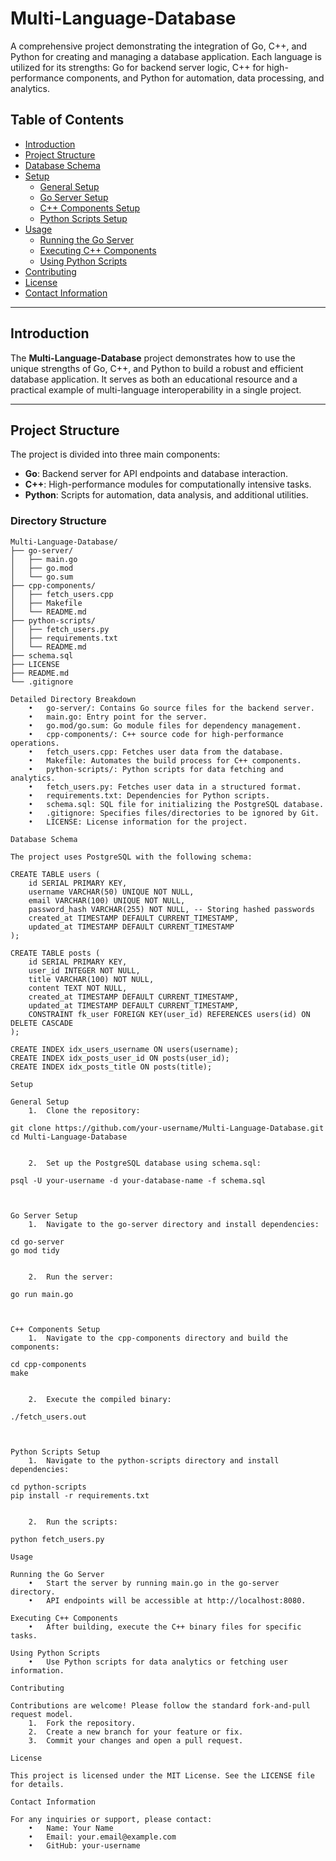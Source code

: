 # Multi-Language-Database

A comprehensive project demonstrating the integration of Go, C++, and Python for creating and managing a database application. Each language is utilized for its strengths: Go for backend server logic, C++ for high-performance components, and Python for automation, data processing, and analytics.

## Table of Contents

- [Introduction](#introduction)
- [Project Structure](#project-structure)
- [Database Schema](#database-schema)
- [Setup](#setup)
  - [General Setup](#general-setup)
  - [Go Server Setup](#go-server-setup)
  - [C++ Components Setup](#c-components-setup)
  - [Python Scripts Setup](#python-scripts-setup)
- [Usage](#usage)
  - [Running the Go Server](#running-the-go-server)
  - [Executing C++ Components](#executing-c-components)
  - [Using Python Scripts](#using-python-scripts)
- [Contributing](#contributing)
- [License](#license)
- [Contact Information](#contact-information)

---

## Introduction

The **Multi-Language-Database** project demonstrates how to use the unique strengths of Go, C++, and Python to build a robust and efficient database application. It serves as both an educational resource and a practical example of multi-language interoperability in a single project.

---

## Project Structure

The project is divided into three main components:

- **Go**: Backend server for API endpoints and database interaction.
- **C++**: High-performance modules for computationally intensive tasks.
- **Python**: Scripts for automation, data analysis, and additional utilities.

### Directory Structure

```plaintext
Multi-Language-Database/
├── go-server/
│   ├── main.go
│   ├── go.mod
│   └── go.sum
├── cpp-components/
│   ├── fetch_users.cpp
│   ├── Makefile
│   └── README.md
├── python-scripts/
│   ├── fetch_users.py
│   ├── requirements.txt
│   └── README.md
├── schema.sql
├── LICENSE
├── README.md
└── .gitignore

Detailed Directory Breakdown
	•	go-server/: Contains Go source files for the backend server.
	•	main.go: Entry point for the server.
	•	go.mod/go.sum: Go module files for dependency management.
	•	cpp-components/: C++ source code for high-performance operations.
	•	fetch_users.cpp: Fetches user data from the database.
	•	Makefile: Automates the build process for C++ components.
	•	python-scripts/: Python scripts for data fetching and analytics.
	•	fetch_users.py: Fetches user data in a structured format.
	•	requirements.txt: Dependencies for Python scripts.
	•	schema.sql: SQL file for initializing the PostgreSQL database.
	•	.gitignore: Specifies files/directories to be ignored by Git.
	•	LICENSE: License information for the project.

Database Schema

The project uses PostgreSQL with the following schema:

CREATE TABLE users (
    id SERIAL PRIMARY KEY,
    username VARCHAR(50) UNIQUE NOT NULL,
    email VARCHAR(100) UNIQUE NOT NULL,
    password_hash VARCHAR(255) NOT NULL, -- Storing hashed passwords
    created_at TIMESTAMP DEFAULT CURRENT_TIMESTAMP,
    updated_at TIMESTAMP DEFAULT CURRENT_TIMESTAMP
);

CREATE TABLE posts (
    id SERIAL PRIMARY KEY,
    user_id INTEGER NOT NULL,
    title VARCHAR(100) NOT NULL,
    content TEXT NOT NULL,
    created_at TIMESTAMP DEFAULT CURRENT_TIMESTAMP,
    updated_at TIMESTAMP DEFAULT CURRENT_TIMESTAMP,
    CONSTRAINT fk_user FOREIGN KEY(user_id) REFERENCES users(id) ON DELETE CASCADE
);

CREATE INDEX idx_users_username ON users(username);
CREATE INDEX idx_posts_user_id ON posts(user_id);
CREATE INDEX idx_posts_title ON posts(title);

Setup

General Setup
	1.	Clone the repository:

git clone https://github.com/your-username/Multi-Language-Database.git
cd Multi-Language-Database


	2.	Set up the PostgreSQL database using schema.sql:

psql -U your-username -d your-database-name -f schema.sql



Go Server Setup
	1.	Navigate to the go-server directory and install dependencies:

cd go-server
go mod tidy


	2.	Run the server:

go run main.go



C++ Components Setup
	1.	Navigate to the cpp-components directory and build the components:

cd cpp-components
make


	2.	Execute the compiled binary:

./fetch_users.out



Python Scripts Setup
	1.	Navigate to the python-scripts directory and install dependencies:

cd python-scripts
pip install -r requirements.txt


	2.	Run the scripts:

python fetch_users.py

Usage

Running the Go Server
	•	Start the server by running main.go in the go-server directory.
	•	API endpoints will be accessible at http://localhost:8080.

Executing C++ Components
	•	After building, execute the C++ binary files for specific tasks.

Using Python Scripts
	•	Use Python scripts for data analytics or fetching user information.

Contributing

Contributions are welcome! Please follow the standard fork-and-pull request model.
	1.	Fork the repository.
	2.	Create a new branch for your feature or fix.
	3.	Commit your changes and open a pull request.

License

This project is licensed under the MIT License. See the LICENSE file for details.

Contact Information

For any inquiries or support, please contact:
	•	Name: Your Name
	•	Email: your.email@example.com
	•	GitHub: your-username